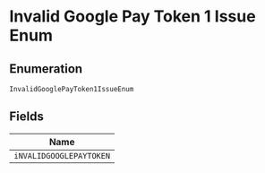 
# Invalid Google Pay Token 1 Issue Enum

## Enumeration

`InvalidGooglePayToken1IssueEnum`

## Fields

| Name |
|  --- |
| `iNVALIDGOOGLEPAYTOKEN` |

